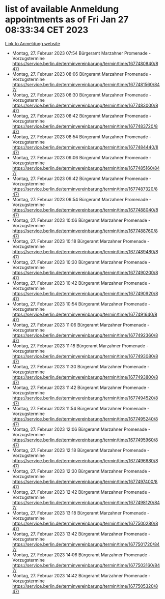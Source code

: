 # list of available Anmeldung appointments as of Fri Jan 27 08:33:34 CET 2023
[Link to Anmeldung website](https://service.berlin.de/terminvereinbarung/termin/tag.php?termin=0&anliegen[]=120686&dienstleisterlist=122210,122217,327316,122219,327312,122227,327314,122231,327346,122243,327348,122252,329742,122260,329745,122262,329748,122254,329751,122271,327278,122273,327274,122277,327276,330436,122280,327294,122282,327290,122284,327292,327539,122291,327270,122285,327266,122286,327264,122296,327268,150230,329760,122301,327282,122297,327286,122294,327284,122312,329763,122314,329775,122304,327330,122311,327334,122309,327332,122281,327352,122279,329772,122276,327324,122274,327326,122267,329766,122246,327318,122251,327320,122257,327322,122208,327298,122226,327300,121362,121364&herkunft=http%3A%2F%2Fservice.berlin.de%2Fdienstleistung%2F120686%2F)
- Montag, 27. Februar 2023 07:54 Bürgeramt Marzahner Promenade - Vorzugstermine https://service.berlin.de/terminvereinbarung/termin/time/1677480840/847/
- Montag, 27. Februar 2023 08:06 Bürgeramt Marzahner Promenade - Vorzugstermine https://service.berlin.de/terminvereinbarung/termin/time/1677481560/847/
- Montag, 27. Februar 2023 08:30 Bürgeramt Marzahner Promenade - Vorzugstermine https://service.berlin.de/terminvereinbarung/termin/time/1677483000/847/
- Montag, 27. Februar 2023 08:42 Bürgeramt Marzahner Promenade - Vorzugstermine https://service.berlin.de/terminvereinbarung/termin/time/1677483720/847/
- Montag, 27. Februar 2023 08:54 Bürgeramt Marzahner Promenade - Vorzugstermine https://service.berlin.de/terminvereinbarung/termin/time/1677484440/847/
- Montag, 27. Februar 2023 09:06 Bürgeramt Marzahner Promenade - Vorzugstermine https://service.berlin.de/terminvereinbarung/termin/time/1677485160/847/
- Montag, 27. Februar 2023 09:42 Bürgeramt Marzahner Promenade - Vorzugstermine https://service.berlin.de/terminvereinbarung/termin/time/1677487320/847/
- Montag, 27. Februar 2023 09:54 Bürgeramt Marzahner Promenade - Vorzugstermine https://service.berlin.de/terminvereinbarung/termin/time/1677488040/847/
- Montag, 27. Februar 2023 10:06 Bürgeramt Marzahner Promenade - Vorzugstermine https://service.berlin.de/terminvereinbarung/termin/time/1677488760/847/
- Montag, 27. Februar 2023 10:18 Bürgeramt Marzahner Promenade - Vorzugstermine https://service.berlin.de/terminvereinbarung/termin/time/1677489480/847/
- Montag, 27. Februar 2023 10:30 Bürgeramt Marzahner Promenade - Vorzugstermine https://service.berlin.de/terminvereinbarung/termin/time/1677490200/847/
- Montag, 27. Februar 2023 10:42 Bürgeramt Marzahner Promenade - Vorzugstermine https://service.berlin.de/terminvereinbarung/termin/time/1677490920/847/
- Montag, 27. Februar 2023 10:54 Bürgeramt Marzahner Promenade - Vorzugstermine https://service.berlin.de/terminvereinbarung/termin/time/1677491640/847/
- Montag, 27. Februar 2023 11:06 Bürgeramt Marzahner Promenade - Vorzugstermine https://service.berlin.de/terminvereinbarung/termin/time/1677492360/847/
- Montag, 27. Februar 2023 11:18 Bürgeramt Marzahner Promenade - Vorzugstermine https://service.berlin.de/terminvereinbarung/termin/time/1677493080/847/
- Montag, 27. Februar 2023 11:30 Bürgeramt Marzahner Promenade - Vorzugstermine https://service.berlin.de/terminvereinbarung/termin/time/1677493800/847/
- Montag, 27. Februar 2023 11:42 Bürgeramt Marzahner Promenade - Vorzugstermine https://service.berlin.de/terminvereinbarung/termin/time/1677494520/847/
- Montag, 27. Februar 2023 11:54 Bürgeramt Marzahner Promenade - Vorzugstermine https://service.berlin.de/terminvereinbarung/termin/time/1677495240/847/
- Montag, 27. Februar 2023 12:06 Bürgeramt Marzahner Promenade - Vorzugstermine https://service.berlin.de/terminvereinbarung/termin/time/1677495960/847/
- Montag, 27. Februar 2023 12:18 Bürgeramt Marzahner Promenade - Vorzugstermine https://service.berlin.de/terminvereinbarung/termin/time/1677496680/847/
- Montag, 27. Februar 2023 12:30 Bürgeramt Marzahner Promenade - Vorzugstermine https://service.berlin.de/terminvereinbarung/termin/time/1677497400/847/
- Montag, 27. Februar 2023 12:42 Bürgeramt Marzahner Promenade - Vorzugstermine https://service.berlin.de/terminvereinbarung/termin/time/1677498120/847/
- Montag, 27. Februar 2023 13:18 Bürgeramt Marzahner Promenade - Vorzugstermine https://service.berlin.de/terminvereinbarung/termin/time/1677500280/847/
- Montag, 27. Februar 2023 13:42 Bürgeramt Marzahner Promenade - Vorzugstermine https://service.berlin.de/terminvereinbarung/termin/time/1677501720/847/
- Montag, 27. Februar 2023 14:06 Bürgeramt Marzahner Promenade - Vorzugstermine https://service.berlin.de/terminvereinbarung/termin/time/1677503160/847/
- Montag, 27. Februar 2023 14:42 Bürgeramt Marzahner Promenade - Vorzugstermine https://service.berlin.de/terminvereinbarung/termin/time/1677505320/847/
